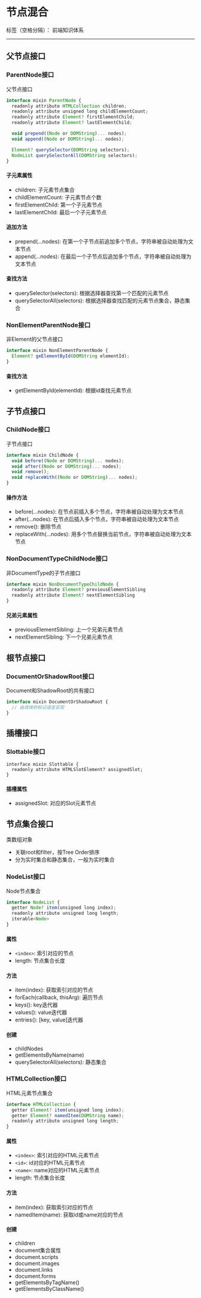 # 节点混合

标签（空格分隔）： 前端知识体系

---

## 父节点接口

### ParentNode接口

父节点接口

```javascript
interface mixin ParentNode {
  readonly attribute HTMLCollection children;
  readonly attribute unsigned long childElementCount;
  readonly attribute Element? firstElementChild;
  readonly attribute Element? lastElementChild;

  void prepend((Node or DOMString)... nodes);
  void append((Node or DOMString)... nodes);

  Element? querySelector(DOMString selectors);
  NodeList querySelectorAll(DOMString selectors);
}
```

#### 子元素属性

* children: 子元素节点集合
* childElementCount: 子元素节点个数
* firstElementChild: 第一个子元素节点
* lastElementChild: 最后一个子元素节点

#### 追加方法

* prepend(...nodes): 在第一个子节点前追加多个节点，字符串被自动处理为文本节点
* append(...nodes): 在最后一个子节点后追加多个节点，字符串被自动处理为文本节点

#### 查找方法

* querySelector(selectors): 根据选择器查找第一个匹配的元素节点
* querySelectorAll(selectors): 根据选择器查找匹配的元素节点集合，静态集合

### NonElementParentNode接口

非Element的父节点接口

```javascript
interface mixin NonElementParentNode {
  Element? geElementById(DOMString elementId);
}
```

#### 查找方法

* getElementById(elementId): 根据id查找元素节点

## 子节点接口

### ChildNode接口

子节点接口

```javascript
interface mixin ChildNode {
  void before((Node or DOMString)... nodes);
  void after((Node or DOMString)... nodes);
  void remove();
  void replaceWith((Node or DOMString)... nodes);
}
```

#### 操作方法

* before(...nodes): 在节点前插入多个节点，字符串被自动处理为文本节点
* after(...nodes): 在节点后插入多个节点，字符串被自动处理为文本节点
* remove(): 删除节点
* replaceWith(...nodes): 用多个节点替换当前节点，字符串被自动处理为文本节点

### NonDocumentTypeChildNode接口

非DocumentType的子节点接口

```javascript
interface mixin NonDocumentTypeChildNode {
  readonly attribute Element? previousElementSibling
  readonly attribute Element? nextElementSibling
}
```

#### 兄弟元素属性

* previousElementSibling: 上一个兄弟元素节点
* nextElementSibling: 下一个兄弟元素节点

## 根节点接口

### DocumentOrShadowRoot接口

Document和ShadowRoot的共有接口

```javascript
interface mixin DocumentOrShadowRoot {
  // 由具体的标记语言实现
}
```

## 插槽接口

### Slottable接口

```
interface mixin Slottable {
  readonly attribute HTMLSlotElement? assignedSlot;
}
```

#### 插槽属性

* assignedSlot: 对应的Slot元素节点

## 节点集合接口

类数组对象

* 关联root和filter，按Tree Order排序
* 分为实时集合和静态集合，一般为实时集合

### NodeList接口

Node节点集合

```javascript
interface NodeList {
  getter Node? item(unsigned long index);
  readonly attribute unsigned long length;
  iterable<Node>
}
```

#### 属性

* `<index>`: 索引对应的节点
* length: 节点集合长度

#### 方法

* item(index): 获取索引对应的节点
* forEach(callback, thisArg): 遍历节点
* keys(): key迭代器
* values(): value迭代器
* entries(): [key, value]迭代器

#### 创建

* childNodes
* getElementsByName(name)
* querySelectorAll(selectors): 静态集合

### HTMLCollection接口

HTML元素节点集合

```javascript
interface HTMLCollection {
  getter Element? item(unsigned long index);
  getter Element? namedItem(DOMString name);
  readonly attribute unsigned long length;
}
```

#### 属性

* `<index>`: 索引对应的HTML元素节点
* `<id>`: id对应的HTML元素节点
* `<name>`: name对应的HTML元素节点
* length: 节点集合长度

#### 方法

* item(index): 获取索引对应的节点
* namedItem(name): 获取id或name对应的节点

#### 创建

* children
* document集合属性
 * document.scripts
 * document.images
 * document.links
 * document.forms
* getElementsByTagName()
* getElementsByClassName()
